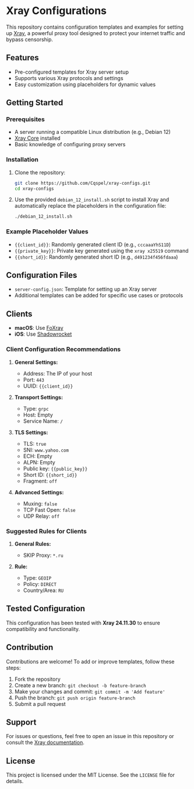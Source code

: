 # Xray Configurations

This repository contains configuration templates and examples for setting up [Xray](https://github.com/XTLS/Xray-core), a powerful proxy tool designed to protect your internet traffic and bypass censorship.

## Features
- Pre-configured templates for Xray server setup
- Supports various Xray protocols and settings
- Easy customization using placeholders for dynamic values

## Getting Started

### Prerequisites
- A server running a compatible Linux distribution (e.g., Debian 12)
- [Xray Core](https://github.com/XTLS/Xray-core) installed
- Basic knowledge of configuring proxy servers

### Installation
1. Clone the repository:
   ```bash
   git clone https://github.com/Cqspel/xray-configs.git
   cd xray-configs
   ```

2. Use the provided `debian_12_install.sh` script to install Xray and automatically replace the placeholders in the configuration file:
   ```bash
   ./debian_12_install.sh
   ```

### Example Placeholder Values
- `{{client_id}}`: Randomly generated client ID (e.g., `cccaaaYhS11D`)
- `{{private_key}}`: Private key generated using the `xray x25519` command
- `{{short_id}}`: Randomly generated short ID (e.g., `d491234f456fdaaa`)

## Configuration Files
- `server-config.json`: Template for setting up an Xray server
- Additional templates can be added for specific use cases or protocols

## Clients
- **macOS**: Use [FoXray](https://github.com)
- **iOS**: Use [Shadowrocket](https://apps.apple.com)

### Client Configuration Recommendations
1. **General Settings:**
   - Address: The IP of your host
   - Port: `443`
   - UUID: `{{client_id}}`

2. **Transport Settings:**
   - Type: `grpc`
   - Host: Empty
   - Service Name: `/`

3. **TLS Settings:**
   - TLS: `true`
   - SNI: `www.yahoo.com`
   - ECH: Empty
   - ALPN: Empty
   - Public key: `{{public_key}}`
   - Short ID: `{{short_id}}`
   - Fragment: `off`

4. **Advanced Settings:**
   - Muxing: `false`
   - TCP Fast Open: `false`
   - UDP Relay: `off`

### Suggested Rules for Clients
1. **General Rules:**
   - SKIP Proxy: `*.ru`

2. **Rule:**
   - Type: `GEOIP`
   - Policy: `DIRECT`
   - Country/Area: `RU`

## Tested Configuration
This configuration has been tested with **Xray 24.11.30** to ensure compatibility and functionality.

## Contribution
Contributions are welcome! To add or improve templates, follow these steps:
1. Fork the repository
2. Create a new branch: `git checkout -b feature-branch`
3. Make your changes and commit: `git commit -m 'Add feature'`
4. Push the branch: `git push origin feature-branch`
5. Submit a pull request

## Support
For issues or questions, feel free to open an issue in this repository or consult the [Xray documentation](https://xtls.github.io/).

## License
This project is licensed under the MIT License. See the `LICENSE` file for details.

